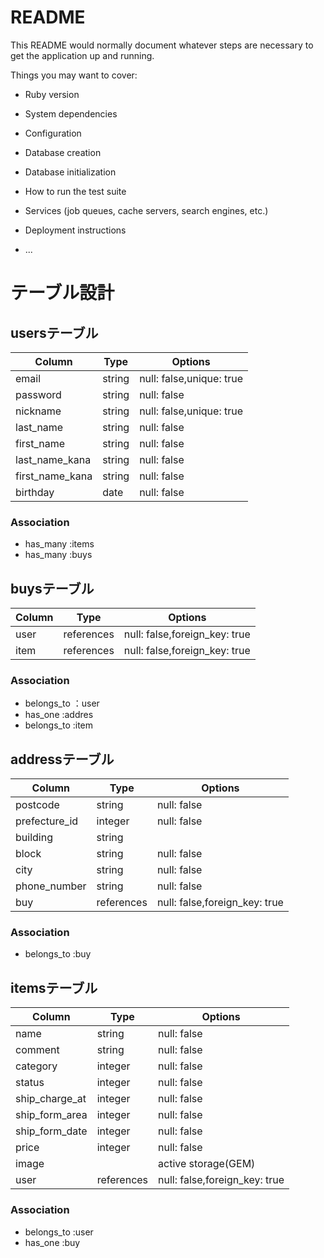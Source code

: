 # README

This README would normally document whatever steps are necessary to get the
application up and running.

Things you may want to cover:

* Ruby version

* System dependencies

* Configuration

* Database creation

* Database initialization

* How to run the test suite

* Services (job queues, cache servers, search engines, etc.)

* Deployment instructions

* ...

# テーブル設計

## usersテーブル

| Column          | Type       | Options                        |
| ----------------| ---------- | ------------------------------ |
| email           | string     | null: false,unique: true       |
| password        | string     | null: false                    |
| nickname        | string     | null: false,unique: true       |
| last_name       | string     | null: false                    |
| first_name      | string     | null: false                    |
| last_name_kana  | string     | null: false                    |
| first_name_kana | string     | null: false                    |
| birthday        | date       | null: false                    |

### Association

- has_many :items
- has_many :buys

## buysテーブル

| Column            | Type       | Options                        |
| ------------------| ---------- | ------------------------------ |
| user              | references | null: false,foreign_key: true  |
| item              | references | null: false,foreign_key: true  |

### Association

- belongs_to ：user
- has_one :addres
- belongs_to :item


## addressテーブル

| Column            | Type       | Options                        |
| ------------------| ---------- | ------------------------------ |
| postcode          | string     | null: false                    |
| prefecture_id     | integer    | null: false                    |
| building          | string     |                                |
| block             | string     | null: false                    |
| city              | string     | null: false                    |
| phone_number      | string     | null: false                    |
| buy               | references | null: false,foreign_key: true  |

### Association

- belongs_to :buy


## itemsテーブル

| Column            | Type       | Options                        |
| ------------------| ---------- | ------------------------------ |
| name              | string     | null: false                    |
| comment           | string     | null: false                    |
| category          | integer    | null: false                    |
| status            | integer    | null: false                    |
| ship_charge_at    | integer    | null: false                    |
| ship_form_area    | integer    | null: false                    |
| ship_form_date    | integer    | null: false                    |
| price             | integer    | null: false                    |
| image             |            | active storage(GEM)            |
| user              | references | null: false,foreign_key: true  |

### Association

- belongs_to :user
- has_one :buy